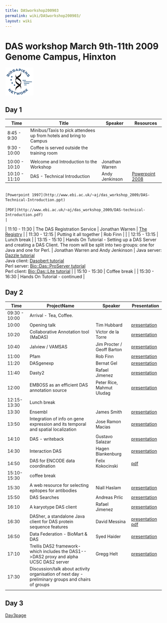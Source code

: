 ```yaml
---
title: DASworkshop200903
permalink: wiki/DASworkshop200903/
layout: wiki
---
```


DAS workshop March 9th-11th 2009 Genome Campus, Hinxton
=======================================================

![BioSapiens Network](Biosapiens_final.gif "BioSapiens Network")

Day 1
-----

| Time          | Title                                                                                                                                         | Speaker                            | Resources                                                                                                                                                  |
|---------------|-----------------------------------------------------------------------------------------------------------------------------------------------|------------------------------------|------------------------------------------------------------------------------------------------------------------------------------------------------------|
| 8:45 - 9:30   | Minibus/Taxis to pick attendees up from hotels and bring to Campus                                                                            |
| 9:30 - 10:00  | Coffee is served outside the training room                                                                                                    |
||
| 10:00 - 10:10 | Welcome and Introduction to the Workshop                                                                                                      | Jonathan Warren                    |                                                                                                                                                            |
| 10:10 - 11:10 | DAS - Technical Introduction                                                                                                                  | Andy Jenkinson                     | [Powerpoint 2008](http://www.ebi.ac.uk/~aj/das_workshop_2009/DAS-Technical-Introduction.pptx)                                                              
                                                                                                                                                                                                      [Powerpoint 1997](http://www.ebi.ac.uk/~aj/das_workshop_2009/DAS-Technical-Introduction.ppt)                                                                
                                                                                                                                                                                                      [PDF](http://www.ebi.ac.uk/~aj/das_workshop_2009/DAS-technical-Introduction.pdf)                                                                            |
| 11:10 - 11:30 | The DAS Registration Service                                                                                                                  | Jonathan Warren                    | [The Registry](http://www.biodas.org/wiki/DASworkshop200802:intro_tutorial#Finding_DAS_sources_.E2.80.93_the_DAS_Registry_Service_at_the_Sanger_Institute) |
| 11:30 - 12:15 | Putting it all together                                                                                                                       | Rob Finn                           |                                                                                                                                                            |
| 12:15 - 13:15 | Lunch break                                                                                                                                   |
| 13:15 - 15:10 | Hands On Tutorial - Setting up a DAS Server and creating a DAS Client. The room will be split into two groups: one for Java and one for Perl. | Jonathan Warren and Andy Jenkinson | Java server: [Dazzle tutorial](http://www.dasregistry.org/DazzleTutorial.jsp)                                                                              
                                                                                                                                                                                                      Java client: [Dasobert tutorial](http://www.dasregistry.org/DasobertTutorial.jsp)                                                                           
                                                                                                                                                                                                      Perl server: [Bio::Das::ProServer tutorial](http://www.ebi.ac.uk/~aj/das_workshop_2009/proserver_tutorial.html)                                             
                                                                                                                                                                                                      Perl client: [Bio::Das::Lite tutorial](http://www.ebi.ac.uk/~aj/das_workshop_2009/daslite_tutorial.html)                                                    |
| 15:10 - 15:30 | Coffee break                                                                                                                                  |
| 15:30 - 16:30 | Hands On Tutorial - continued                                                                                                                 |

Day 2
-----

| Time          | ProjectName                                                                                       | Speaker                    | Presentation                                                                                                                                                                                       |
|---------------|---------------------------------------------------------------------------------------------------|----------------------------|----------------------------------------------------------------------------------------------------------------------------------------------------------------------------------------------------|
| 09:30 - 10:00 | Arrival - Tea, Coffee.                                                                            |
| 10:00         | Opening talk                                                                                      | Tim Hubbard                | [presentation](http://www.sanger.ac.uk/Software/analysis/das/presentations/)                                                                                                                       |
| 10:20         | Collaborative Annotation tool (MaDAS)                                                             | Victor de la Torre         | [presentation](http://www.sanger.ac.uk/Software/analysis/das/presentations/MaDAS_victor_de_la_torre.pptx)                                                                                          |
| 10:40         | Jalview / VAMSAS                                                                                  | Jim Procter / Geoff Barton | [presentation](http://www.sanger.ac.uk/Software/analysis/das/presentations/)                                                                                                                       |
| 11:00         | Pfam                                                                                              | Rob Finn                   | [presentation](http://www.sanger.ac.uk/Software/analysis/das/presentations/2009-das-talk-smith.ppt)                                                                                                |
| 11:20         | DASgenexp                                                                                         | Bernat Gel                 | [presentation](http://www.sanger.ac.uk/Software/analysis/das/presentations/DASGenExp3.ppt)                                                                                                         |
| 11:40         | Dasty2                                                                                            | Rafael Jimenez             | [presentation](http://www.sanger.ac.uk/Software/analysis/das/presentations/)                                                                                                                       |
| 12:00         | EMBOSS as an efficient DAS annotation source                                                      | Peter Rice, Mahmut Uludag  | [presentation](http://www.sanger.ac.uk/Software/analysis/das/presentations/DAS-Rice-Uludag.ppt)                                                                                                    |
| 12:15-13:30   | Lunch break                                                                                       |
| 13:30         | Ensembl                                                                                           | James Smith                | [presentation](http://www.sanger.ac.uk/Software/analysis/das/presentations/2009-das-talk-smith.ppt)                                                                                                |
| 13:50         | Integration of info on gene expression and its temporal and spatial localization                  | Jose Ramon Macias          | [presentation](http://www.sanger.ac.uk/Software/analysis/das/presentations/20090310_DAS_Workshop_DASxVO.ppt)                                                                                       |
| 14:10         | DAS - writeback                                                                                   | Gustavo Salazar            | [presentation](http://www.sanger.ac.uk/Software/analysis/das/presentations/DAS_searches_20090310.pdf)                                                                                              |
| 14:30         | Interaction DAS                                                                                   | Hagen Blankenburg          | [presentation](http://www.sanger.ac.uk/Software/analysis/das/presentations/2009-das-talk-smith.ppt)                                                                                                |
| 14:50         | DAS for ENCODE data coordination                                                                  | Felix Kokocinski           | [pdf](http://www.sanger.ac.uk/~fsk/DAS_workshop09.pdf)                                                                                                                                             |
| 15:10-15:30   | coffee break                                                                                      |
| 15:30         | A web resource for selecting epitopes for antibodies                                              | Niall Haslam               | [presentation](http://www.sanger.ac.uk/Software/analysis/das/presentations/)                                                                                                                       |
| 15:50         | DAS Searches                                                                                      | Andreas Prlic              | [presentation](http://www.sanger.ac.uk/Software/analysis/das/presentations/DAS_searches_20090310.pdf)                                                                                              |
| 16:10         | A karyotype DAS client                                                                            | Rafael Jimenez             | [presentation](http://www.sanger.ac.uk/Software/analysis/das/presentations/)                                                                                                                       |
| 16:30         | DASher, a standalone Java client for DAS protein sequence features                                | David Messina              | [presentation](http://www.sanger.ac.uk/Software/analysis/das/presentations/Messina_DASconf09.keynote.zip) [pdf](http://www.sanger.ac.uk/Software/analysis/das/presentations/Messina_DASconf09.pdf) |
| 16:50         | Data Federation - BioMart & DAS                                                                   | Syed Haider                | [presentation](http://www.sanger.ac.uk/Software/analysis/das/presentations/)                                                                                                                       |
| 17:10         | Trellis DAS2 framework- which includes the DAS1--&gt;DAS2 proxy and alpha UCSC DAS2 server        | Gregg Helt                 | [presentation](http://www.sanger.ac.uk/Software/analysis/das/presentations/)                                                                                                                       |
| 17:30         | Discussion/talk about activity organisation of next day - preliminary groups and chairs of groups |                            |                                                                                                                                                                                                    |
||

Day 3
-----

[Day3page](http://www.biodas.org/wiki/DASworkshop200903Day3)
